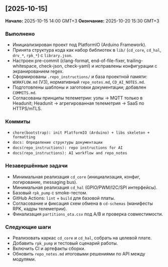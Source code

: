<!-- markdownlint-configure-file {"MD041": false} -->

## [2025-10-15]

**Начало:**    2025-10-15 14:00 GMT+3
**Окончание:** 2025-10-20 15:30 GMT+3

### Выполнено

- Инициализирован проект под PlatformIO (Arduino Framework).
- Принята структура кода как набор библиотек в `lib/` (`cd_core`, `cd_hal`, `drv_*`, `rpk_*`) с `library.json`.
- Настроен pre-commit (clang-format, end-of-file-fixer, trailing-whitespace, check-json, check-yaml) и исправлены конфигурации с экранированием regex.
- Сформированы `.repo_instructions/` и база проектной памяти: `WORKFLOW.md` (V3), нормативный `repo_notes.md`, `CD_AI_NOTES.md`.
- Подготовлены шаблоны и заготовки документации; добавлен `COMMITS.md`.
- Согласованы принципы телеметрии: узлы → MQTT только в Headunit; Headunit → агрегированная телеметрия → SaaS по HTTPS/mTLS.

### Коммиты

- `chore(bootstrap): init PlatformIO (Arduino) + libs skeleton + formatting`
- `docs: Определение структуры документации`
- `docs(repo_instructions): repo instructions for AI`
- `docs(repo_instructions): AI workflow and repo_notes`

### Незавершённые задачи

- Минимальная реализация `cd_core` (инициализация, конфиг, логирование, messaging bus).
- Минимальная реализация `cd_hal` (GPIO/PWM/I2C/SPI интерфейсы).
- Базовый `rpk_pump` с smoke-тестом.
- GitHub Actions: `lint` + `build` для базовой платы.
- Согласование и фиксация схем обмена в `cd-schemas` (манифесты RPK, кадры телеметрии).
- Финализация `partitions_ota.csv` под A/B и проверка совместимости.

### Следующие шаги

- Реализовать каркас `cd_core` и `cd_hal`, собрать на целевой плате.
- Добавить `rpk_pump` и тестовый сценарий работы.
- Включить CI и артефакты сборки.
- Обновить `repo_notes.md` итоговыми решениями по API между модулями.
